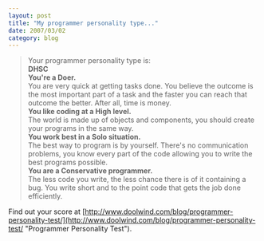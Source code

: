 ```yaml
---
layout: post
title: "My programmer personality type..."
date: 2007/03/02
category: blog
---
```


> Your programmer personality type is:<br/>
> **DHSC**<br />
> **You're a Doer.**<br />
> You are very quick at getting tasks done. You believe the outcome is the most important part of a task and the faster you can reach that outcome the better. After all, time is money.<br />
> **You like coding at a High level.**<br />
> The world is made up of objects and components, you should create your programs in the same way.<br />
> **You work best in a Solo situation.**<br />
> The best way to program is by yourself. There's no communication problems, you know every part of the code allowing you to write the best programs possible.<br />
> **You are a Conservative programmer.**<br />
> The less code you write, the less chance there is of it containing a bug. You write short and to the point code that gets the job done efficiently.

Find out your score at [http://www.doolwind.com/blog/programmer-personality-test/](http://www.doolwind.com/blog/programmer-personality-test/ "Programmer Personality Test").

